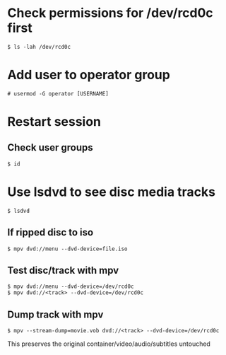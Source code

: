 # Check permissions for /dev/rcd0c first
```
$ ls -lah /dev/rcd0c
```

# Add user to operator group
```
# usermod -G operator [USERNAME]
```

# Restart session
## Check user groups
```
$ id
```

# Use lsdvd to see disc media tracks
```
$ lsdvd
```

## If ripped disc to iso
```
$ mpv dvd://menu --dvd-device=file.iso
```

## Test disc/track with mpv
```
$ mpv dvd://menu --dvd-device=/dev/rcd0c
$ mpv dvd://<track> --dvd-device=/dev/rcd0c
```

## Dump track with mpv
```
$ mpv --stream-dump=movie.vob dvd://<track> --dvd-device=/dev/rcd0c
```

This preserves the original container/video/audio/subtitles untouched
